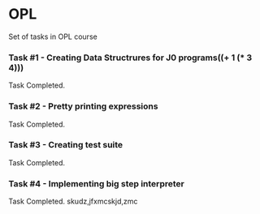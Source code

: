 # OPL
Set of tasks in OPL course

### Task #1 - Creating Data Structrures for J0 programs((+ 1 (* 3 4)))
Task Completed.
### Task #2 - Pretty printing expressions
Task Completed.
### Task #3 - Creating test suite
Task Completed.
### Task #4 - Implementing big step interpreter
Task Completed.
skudz,jfxmcskjd,zmc